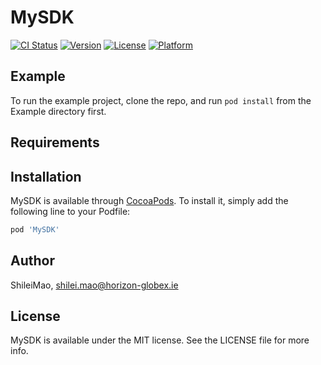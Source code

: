 # MySDK

[![CI Status](https://img.shields.io/travis/ShileiMao/MySDK.svg?style=flat)](https://travis-ci.org/ShileiMao/MySDK)
[![Version](https://img.shields.io/cocoapods/v/MySDK.svg?style=flat)](https://cocoapods.org/pods/MySDK)
[![License](https://img.shields.io/cocoapods/l/MySDK.svg?style=flat)](https://cocoapods.org/pods/MySDK)
[![Platform](https://img.shields.io/cocoapods/p/MySDK.svg?style=flat)](https://cocoapods.org/pods/MySDK)

## Example

To run the example project, clone the repo, and run `pod install` from the Example directory first.

## Requirements

## Installation

MySDK is available through [CocoaPods](https://cocoapods.org). To install
it, simply add the following line to your Podfile:

```ruby
pod 'MySDK'
```

## Author

ShileiMao, shilei.mao@horizon-globex.ie

## License

MySDK is available under the MIT license. See the LICENSE file for more info.
